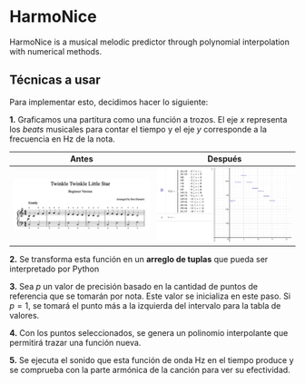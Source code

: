 # HarmoNice
HarmoNice is a musical melodic predictor through polynomial interpolation with numerical methods.

## Técnicas a usar

Para implementar esto, decidimos hacer lo siguiente:

**1.** Graficamos una partitura como una función a trozos. El eje *x* representa los *beats* musicales para contar el tiempo y el eje *y* corresponde a la frecuencia en Hz de la nota.

|Antes|Después|
|--|--|
|![](img/little-star.png)|![](img/little-star-function.jpeg)|

**2.** Se transforma esta función en un **arreglo de tuplas** que pueda ser interpretado por Python

**3.** Sea $p$ un valor de precisión basado en la cantidad de puntos de referencia que se tomarán por nota. Este valor se inicializa en este paso. Si $p=1$, se tomará el punto más a la izquierda del intervalo para la tabla de valores.

**4.** Con los puntos seleccionados, se genera un polinomio interpolante que permitirá trazar una función nueva.

**5.** Se ejecuta el sonido que esta función de onda Hz en el tiempo produce y se comprueba con la parte armónica de la canción para ver su efectividad.